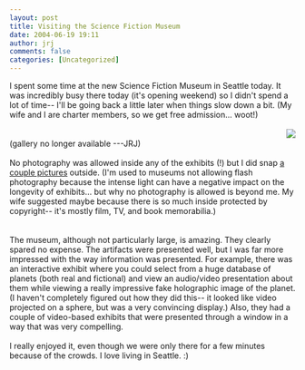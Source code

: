 ```yaml
---
layout: post
title: Visiting the Science Fiction Museum
date: 2004-06-19 19:11
author: jrj
comments: false
categories: [Uncategorized]
---
```

I spent some time at the new Science Fiction Museum in Seattle today. It was incredibly busy there today (it's opening weekend) so I didn't spend a lot of time-- I'll be going back a little later when things slow down a bit. (My wife and I are charter members, so we get free admission... woot!) <br /><br /><img src="http://archive.jrj.org/sfm_montage.jpg" border="0" align="right" /><br />(gallery no longer available ---JRJ)<br /><br />No photography was allowed inside any of the exhibits (!) but I did snap <a href="http://jrjbeta.criticaldomain.net/Personal/Photos/sfm-photos/Default.aspx">a couple pictures</a> outside.  (I'm used to museums not allowing flash photography because the intense light can have a negative impact on the longevity of exhibits... but why no photography is allowed is beyond me. My wife suggested maybe because there is so much inside protected by copyright-- it's mostly film, TV, and book memorabilia.)<br /><br /><br />The museum, although not particularly large, is amazing. They clearly spared no expense. The artifacts were presented well, but I was far more impressed with the way information was presented. For example, there was an interactive exhibit where you could select from a huge database of planets (both real and fictional) and view an audio/video presentation about them while viewing a really impressive fake holographic image of the planet. (I haven't completely figured out how they did this-- it looked like video projected on a sphere, but was a very convincing display.) Also, they had a couple of video-based exhibits that were presented through a window in a way that was very compelling.<br /><br />I really enjoyed it, even though we were only there for a few minutes because of the crowds. I love living in Seattle.  :)
